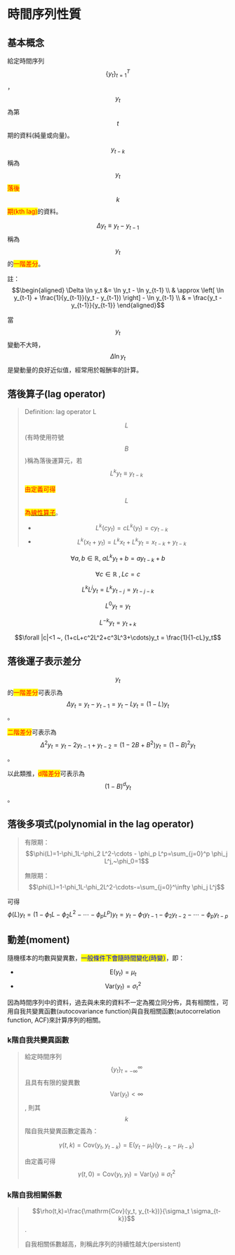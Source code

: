# 時間序列性質

## 基本概念

給定時間序列$$\{y_t\}_{t=1}^T$$，$$y_t$$為第$$t$$期的資料(純量或向量)。

$$y_{t-k}$$稱為$$y_t$$<mark style="color:red;">落後</mark>$$k$$<mark style="color:red;">期(kth lag)</mark>的資料。

$$\Delta y_t \equiv y_t - y_{t-1}$$稱為$$y_t$$的<mark style="color:red;">一階差分</mark>。

註：$$\begin{aligned} \Delta \ln y_t &= \ln y_t - \ln y_{t-1} \\ & \approx  \left[ \ln y_{t-1} + \frac{1}{y_{t-1}}(y_t - y_{t-1})  \right] - \ln y_{t-1} \\ & =  \frac{y_t - y_{t-1}}{y_{t-1}}   \end{aligned}$$

當$$y_t$$變動不大時，$$\Delta \ln y_t$$是變動量的良好近似值，經常用於報酬率的計算。

## 落後算子(lag operator)

> Definition: lag operator L
>
> $$L$$(有時使用符號$$B$$)稱為落後運算元，若$$L^ky_t \equiv y_{t-k}$$
>
> <mark style="color:red;">由定義可得</mark>$$L$$<mark style="color:red;">為</mark>[<mark style="color:red;">線性算子</mark>](../../linear-algebra/linear-transform/#xian-xing-ying-she-zhuan-huan-linear-mapping-or-linear-transform)。
>
> * $$L^k(cy_t)=cL^k(y_t)=cy_{t-k}$$
> * $$L^k(x_t+y_t)=L^k x_t+L^ky_t=x_{t-k}+y_{t-k}$$

$$\forall a,b \in \mathbb{R},~aL^ky_t+b=ay_{t-k}+b$$

$$\forall c \in \mathbb{R} ~, Lc=c$$

$$L^kL^jy_t = L^k y_{t-j}=y_{t-j-k}$$

$$L^0y_t=y_t$$

$$L^{-k}y_t=y_{t+k}$$

$$\forall |c|<1 ~, (1+cL+c^2L^2+c^3L^3+\cdots)y_t = \frac{1}{1-cL}y_t$$

## 落後運子表示差分

$$y_t$$的<mark style="color:red;">一階差分</mark>可表示為$$\Delta y_t= y_t -y_{t-1}=y_t - Ly_t=(1-L)y_t$$。

<mark style="color:red;">二階差分</mark>可表示為$$\Delta^2 y_t =y_t-2y_{t-1}+y_{t-2}=(1-2B+B^2)y_t=(1-B)^2y_t$$。

以此類推，<mark style="color:red;">d階差分</mark>可表示為$$(1-B)^dy_t$$。

## 落後多項式(polynomial in the lag operator)

> 有限期：$$\phi(L)=1-\phi_1L-\phi_2 L^2-\cdots - \phi_p L^p=\sum_{j=0}^p \phi_j L^j,~\phi_0=1$$
>
> 無限期：$$\phi(L)=1-\phi_1L-\phi_2L^2-\cdots-=\sum_{j=0}^\infty \phi_j L^j$$

可得$$\phi(L)y_t=(1-\phi_1L-\phi_2 L^2-\cdots - \phi_p L^p)y_t=y_t-\phi_1y_{t-1}-\phi_2y_{t-2}-\cdots-\phi_p y_{t-p}$$



## 動差(moment)

隨機樣本的均數與變異數，<mark style="color:blue;">一般條件下會隨時間變化(時變）</mark>，即：

* $$\mathrm{E}(y_t) = \mu_t$$
* $$\mathrm{Var}(y_t)=\sigma_t^2$$

因為時間序列中的資料，過去與未來的資料不一定為獨立同分佈，具有相關性，可用自我共變異函數(autocovariance function)與自我相關函數(autocorrelation function, ACF)來計算序列的相關。

### k階自我共變異函數

> 給定時間序列$$\{y_t\}_{t=-\infty}^{\infty}$$且具有有限的變異數$$\mathrm{Var}(y_t) < \infty$$, 則其$$k$$階自我共變異函數定義為：
>
> $$\gamma(t,k)=\mathrm{Cov}(y_t, y_{t-k})=\mathrm{E}(y_t-\mu_t)(y_{t-k} - \mu_{t-k})$$
>
> 由定義可得　$$\gamma(t,0)=\mathrm{Cov}(y_t,y_t)=\mathrm{Var}(y_t)\equiv \sigma_t^2$$

### k階自我相關係數

> $$\rho(t,k)=\frac{\mathrm{Cov}(y_t, y_{t-k})}{\sigma_t \sigma_{t-k}}$$.
>
> 自我相關係數越高，則稱此序列的持續性越大(persistent)


